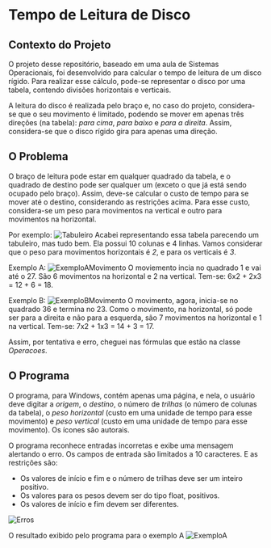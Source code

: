 # Tempo de Leitura de Disco
## Contexto do Projeto
O projeto desse repositório, baseado em uma aula de Sistemas Operacionais, foi desenvolvido para calcular o tempo de leitura
de um disco rígido. Para realizar esse cálculo, pode-se representar o disco por
uma tabela, contendo divisões horizontais e verticais.

A leitura do disco é realizada pelo braço e, no caso do projeto, considera-se
que o seu movimento é limitado, podendo se mover em apenas três direções 
(na tabela): *para cima*, *para baixo* e *para a direita*. 
Assim, considera-se que o disco rígido gira para apenas uma direção.

## O Problema
O braço de leitura pode estar em qualquer quadrado da tabela, e o quadrado
de destino pode ser qualquer um (exceto o que já está sendo ocupado pelo
braço). Assim, deve-se calcular o custo de tempo para se mover até o
destino, considerando as restrições acima. Para esse custo, considera-se
um peso para movimentos na vertical e outro para movimentos na horizontal.

Por exemplo:
![Tabuleiro](https://github.com/user-attachments/assets/98331430-c9f9-43a3-80da-e981c903b787)
Acabei representando essa tabela parecendo um tabuleiro, mas tudo bem. Ela possui 10 colunas e 4
linhas. Vamos considerar que o peso para movimentos horizontais é *2*, e para os verticais
é *3*.

Exemplo A:
![ExemploAMovimento](https://github.com/user-attachments/assets/935a9a3c-3645-47ec-92e9-5a9fd00cb5eb)
O moviemento incia no quadrado 1 e vai até o 27. São 6 movimentos na horizontal e 2 na vertical. Tem-se:
6x2 + 2x3 = 12 + 6 = 18.

Exemplo B:
![ExemploBMovimento](https://github.com/user-attachments/assets/fe4a10ab-6287-4ba8-9138-6deebe9b5aa4)
O movimento, agora, inicia-se no quadrado 36 e termina no 23. Como o movimento, na horizontal, só pode
ser para a direita e não para a esquerda, são 7 movimentos na horizontal e 1 na vertical. Tem-se:
7x2 + 1x3 = 14 + 3 = 17.

Assim, por tentativa e erro, cheguei nas fórmulas que estão na classe *Operacoes*.

## O Programa
O programa, para Windows, contém apenas uma página, e nela, o usuário deve digitar a
*origem*, o *destino*, o número de *trilhas* (o número de colunas da
tabela), o *peso horizontal* (custo em uma unidade de tempo para esse
movimento) e *peso vertical* (custo em uma unidade de tempo para esse
movimento). Os ícones são autorais.

O programa reconhece entradas incorretas e exibe uma mensagem alertando
o erro. Os campos de entrada são limitados a 10 caracteres. E as restrições
são:
- Os valores de início e fim e o número de trilhas deve ser um inteiro positivo.
- Os valores para os pesos devem ser do tipo float, positivos.
- Os valores de início e fim devem ser diferentes.

![Erros](https://github.com/user-attachments/assets/509ac93c-09dd-4e1c-ae23-910ecb19101c)

O resultado exibido pelo programa para o exemplo A
![ExemploA](https://github.com/user-attachments/assets/a051c953-3d77-4aa8-876a-8f5ea0652ef8)
